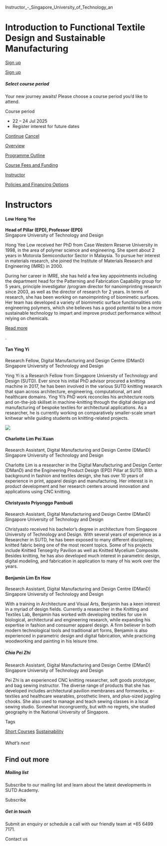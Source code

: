 Instructor_-_Singapore_University_of_Technology_an



Introduction to Functional Textile Design and Sustainable Manufacturing
=======================================================================

[Sign up](#popup-masthead)

[Sign up](#popup-masthead)

##### Select course period

Your new journey awaits! Please choose a course period you’d like to attend.

Course period

* 22 – 24 Jul 2025
* Register interest for future dates

[Continue](#)
[Cancel](#)

[Overview](/course/introduction-to-functional-textile-design-and-sustainable-manufacturing/#tabs)

[Programme Outline](/course/introduction-to-functional-textile-design-and-sustainable-manufacturing/programme-outline/#tabs)

[Course Fees and Funding](/course/introduction-to-functional-textile-design-and-sustainable-manufacturing/course-fees-and-funding/#tabs)

[Instructor](/course/introduction-to-functional-textile-design-and-sustainable-manufacturing/instructor/#tabs)

[Policies and Financing Options](/course/introduction-to-functional-textile-design-and-sustainable-manufacturing/policies-and-financing-options/#tabs)

Instructors
===========



#### **Low Hong Yee**

**Head of Pillar (EPD), Professor (EPD)**  
Singapore University of Technology and Design

Hong Yee Low received her PhD from Case Western Reserve University in 1998, in the area of polymer science and engineering. She spent about 2 years in Motorola Semiconductor Sector in Malaysia. To pursue her interest in materials research, she joined the Institute of Materials Research and Engineering (IMRE) in 2000.

During her career in IMRE, she has held a few key appointments including the department head for the Patterning and Fabrication Capability group for 5 years, principle investigator /program director for nanoimprinting research since 2003, as well as the director of research for 2 years. In terms of research, she has been working on nanoimprinting of biomimetic surfaces. Her team has developed a variety of biomimetic surface functionalities onto engineering polymers, which she believes has a good potential to be a more sustainable technology to impart and improve product performance without relying on chemicals.

[Read more](/profile/low-hong-yee)

.



#### **Tan Ying Yi**

Research Fellow, Digital Manufacturing and Design Centre (DManD)  
Singapore University of Technology and Design

Ying Yi is a Research Fellow from Singapore University of Technology and Design (SUTD). Ever since his initial PhD advisor procured a knitting machine in 2017, he has been involved in the various SUTD knitting research that span across architecture, engineering, computational, art and healthcare domains. Ying Yi’s PhD work reconciles his architecture roots and on-the-job skillset in machine-knitting through the digital design and manufacturing of bespoke textiles for architectural applications. As a researcher, he is currently working on comparatively smaller-scale smart knitwear while guiding students on knitting-related projects.



![](https://www.sutd.edu.sg/wp-content/uploads/2024/12/20240801_SA_CharlotteLim_PhotoConfi-1.jpg?w=140)

#### **Charlotte Lim Pei Xuan**

Research Assistant, Digital Manufacturing and Design Centre (DManD)  
Singapore University of Technology and Design

Charlotte Lim is a researcher in the Digital Manufacturing and Design Center (DManD) and the Engineering Product Design (EPD) Pillar at SUTD. With a background in fashion and textiles design, she has over 10 years of experience in print, apparel design and manufacturing. Her interest is in product development and her research centers around innovation and applications using CNC knitting.



#### 

#### **Christyasto Priyonggo Pambudi**

Research Assistant, Digital Manufacturing and Design Centre (DManD)  
Singapore University of Technology and Design

Christyasto received his bachelor’s degree in architecture from Singapore University of Technology and Design. With several years of experience as a Researcher in SUTD, he has been exposed to many different disciplines; knitted fabric being one of the most recent topics. Some of his projects include Knitted Tensegrity Pavilion as well as Knitted Mycelium Composite. Besides knitting, he has also developed much interest in parametric design, digital modeling, and fabrication in application to many of his work over the years.



#### 

#### **Benjamin Lim En How**

Research Assistant, Digital Manufacturing and Design Centre (DManD)  
Singapore University of Technology and Design

With a training in Architecture and Visual Arts, Benjamin has a keen interest in a myriad of design fields. Currently a researcher in the Knitting and Textiles Lab, Benjamin has worked with developing textiles for use in biological, architectural and engineering research, while expanding his expertise in fashion and consumer apparel design. A firm believer in both modern technological tools and traditional art forms, Benjamin is also experienced in parametric design and digital fabrication, while practicing woodworking and painting in his leisure time.



##### **Chia Pei Zhi**

Research Assistant, Digital Manufacturing and Design Centre (DManD)  
Singapore University of Technology and Design

Pei Zhi is an experienced CNC knitting researcher, soft goods prototyper, and bag sewing instructor. The diverse range of products that she has developed includes architectural pavilion membranes and formworks, e-textiles and healthcare wearables, prosthetic liners, and plus-sized juggling chooks. She also used to manage and teach sewing classes in a local sewing studio. Somewhat incongruently, but with no regrets, she studied geography in the National University of Singapore.

Tags

[Short Courses](/admissions/academy/courses-and-modules/?academy-type-course=780)
[Sustainability](/admissions/academy/courses-and-modules/?discipline=833)

###### What’s next

Find out more
-------------

##### Mailing list

Subscribe to our mailing list and learn about the latest developments in SUTD Academy.

Subscribe

##### Get in touch

Submit an enquiry or schedule a call with our friendly team at +65 6499 7171.

Contact us

